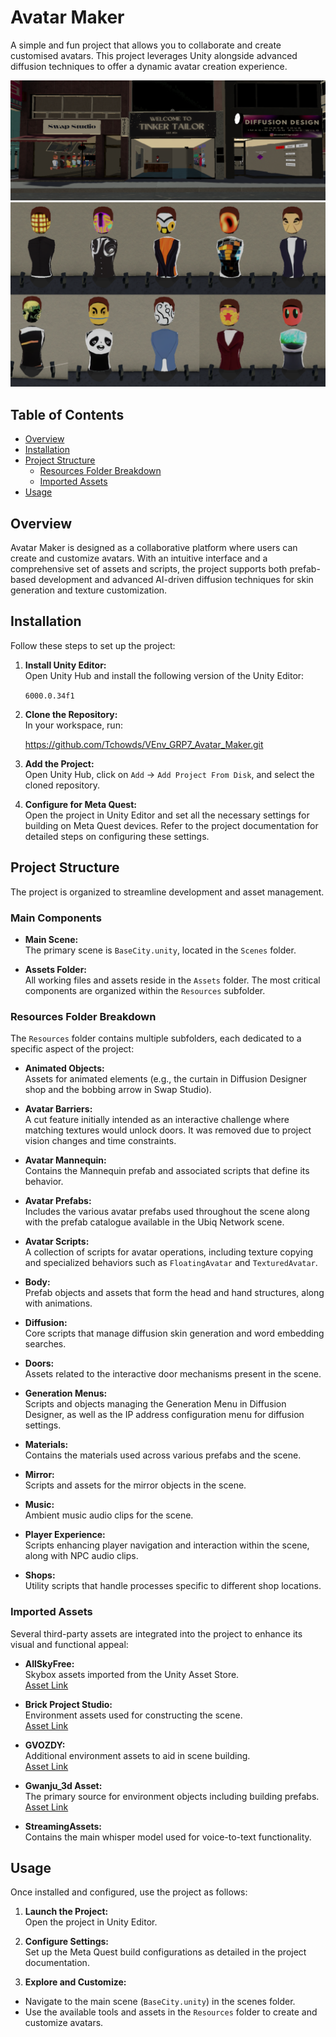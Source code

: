 # Avatar Maker

A simple and fun project that allows you to collaborate and create customised avatars. This project leverages Unity alongside advanced diffusion techniques to offer a dynamic avatar creation experience.

![City Scene Shops](Images/CitySceneShops.png)
![Diffusion Skin Examples](Images/diffusion_skin_examples.png)

## Table of Contents

- [Overview](#overview)
- [Installation](#installation)
- [Project Structure](#project-structure)
  - [Resources Folder Breakdown](#resources-folder-breakdown)
  - [Imported Assets](#imported-assets)
- [Usage](#usage)

## Overview

Avatar Maker is designed as a collaborative platform where users can create and customize avatars. With an intuitive interface and a comprehensive set of assets and scripts, the project supports both prefab-based development and advanced AI-driven diffusion techniques for skin generation and texture customization.

## Installation

Follow these steps to set up the project:

1. **Install Unity Editor:**  
   Open Unity Hub and install the following version of the Unity Editor:

    `6000.0.34f1`


2. **Clone the Repository:**  
    In your workspace, run:

    https://github.com/Tchowds/VEnv_GRP7_Avatar_Maker.git


3. **Add the Project:**  
Open Unity Hub, click on `Add` → `Add Project From Disk`, and select the cloned repository.

4. **Configure for Meta Quest:**  
Open the project in Unity Editor and set all the necessary settings for building on Meta Quest devices. Refer to the project documentation for detailed steps on configuring these settings.

## Project Structure

The project is organized to streamline development and asset management.

### Main Components

- **Main Scene:**  
The primary scene is `BaseCity.unity`, located in the `Scenes` folder.

- **Assets Folder:**  
All working files and assets reside in the `Assets` folder. The most critical components are organized within the `Resources` subfolder.

### Resources Folder Breakdown

The `Resources` folder contains multiple subfolders, each dedicated to a specific aspect of the project:

- **Animated Objects:**  
Assets for animated elements (e.g., the curtain in Diffusion Designer shop and the bobbing arrow in Swap Studio).

- **Avatar Barriers:**  
A cut feature initially intended as an interactive challenge where matching textures would unlock doors. It was removed due to project vision changes and time constraints.

- **Avatar Mannequin:**  
Contains the Mannequin prefab and associated scripts that define its behavior.

- **Avatar Prefabs:**  
Includes the various avatar prefabs used throughout the scene along with the prefab catalogue available in the Ubiq Network scene.

- **Avatar Scripts:**  
A collection of scripts for avatar operations, including texture copying and specialized behaviors such as `FloatingAvatar` and `TexturedAvatar`.

- **Body:**  
Prefab objects and assets that form the head and hand structures, along with animations.

- **Diffusion:**  
Core scripts that manage diffusion skin generation and word embedding searches.

- **Doors:**  
Assets related to the interactive door mechanisms present in the scene.

- **Generation Menus:**  
Scripts and objects managing the Generation Menu in Diffusion Designer, as well as the IP address configuration menu for diffusion settings.

- **Materials:**  
Contains the materials used across various prefabs and the scene.

- **Mirror:**  
Scripts and assets for the mirror objects in the scene.

- **Music:**  
Ambient music audio clips for the scene.

- **Player Experience:**  
Scripts enhancing player navigation and interaction within the scene, along with NPC audio clips.

- **Shops:**  
Utility scripts that handle processes specific to different shop locations.

### Imported Assets

Several third-party assets are integrated into the project to enhance its visual and functional appeal:

- **AllSkyFree:**  
Skybox assets imported from the Unity Asset Store.  
[Asset Link](https://assetstore.unity.com/packages/2d/textures-materials/sky/allsky-free-10-sky-skybox-set-146014?srsltid=AfmBOooFDHfwItDwKshKlr22H0hIsHYAw9PCGpSXm-NY7QC20XHATA8u)

- **Brick Project Studio:**  
Environment assets used for constructing the scene.  
[Asset Link](https://assetstore.unity.com/packages/3d/environments/apartment-kit-124055)

- **GVOZDY:**  
Additional environment assets to aid in scene building.  
[Asset Link](https://assetstore.unity.com/packages/3d/props/cardboard-boxes-with-tape-305511)

- **Gwanju_3d Asset:**  
The primary source for environment objects including building prefabs.  
[Asset Link](https://assetstore.unity.com/publishers/99761)

- **StreamingAssets:**  
Contains the main whisper model used for voice-to-text functionality.

## Usage

Once installed and configured, use the project as follows:

1. **Launch the Project:**  
Open the project in Unity Editor.

2. **Configure Settings:**  
Set up the Meta Quest build configurations as detailed in the project documentation.

3. **Explore and Customize:**  
- Navigate to the main scene (`BaseCity.unity`) in the scenes folder.
- Use the available tools and assets in the `Resources` folder to create and customize avatars.


